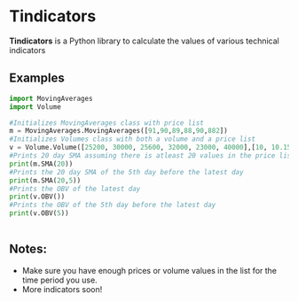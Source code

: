 # Tindicators
**Tindicators** is a Python library to calculate the values of various technical indicators

## Examples

   
```python
import MovingAverages 
import Volume

#Initializes MovingAverages class with price list
m = MovingAverages.MovingAverages([91,90,89,88,90,882])
#Initializes Volumes class with both a volume and a price list
v = Volume.Volume([25200, 30000, 25600, 32000, 23000, 40000],[10, 10.15, 10.17, 10.13, 10.11, 10.15])
#Prints 20 day SMA assuming there is atleast 20 values in the price list
print(m.SMA(20))
#Prints the 20 day SMA of the 5th day before the latest day
print(m.SMA(20,5))
#Prints the OBV of the latest day
print(v.OBV())
#Prints the OBV of the 5th day before the latest day
print(v.OBV(5))
 
```
## Notes:

- Make sure you have enough prices or volume values in the list for the time period you use.
- More indicators soon!
